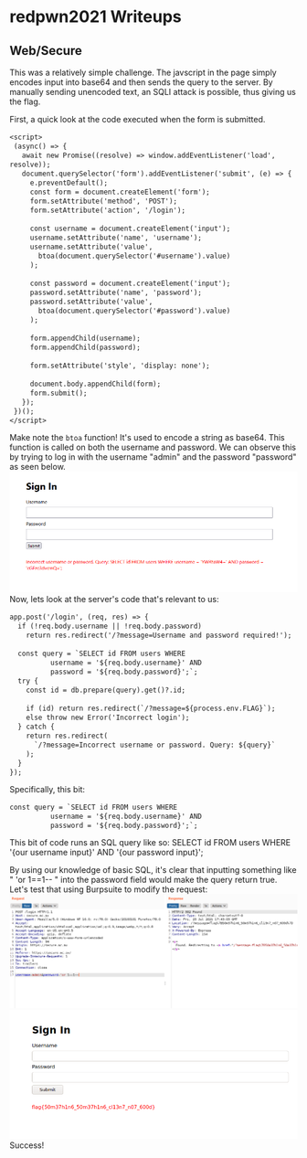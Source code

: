 # redpwn2021 Writeups

## Web/Secure
This was a relatively simple challenge. The javscript in the page simply encodes input into base64 and then sends the query to the server. By manually sending unencoded text, an SQLI attack is possible, thus giving us the flag.

First, a quick look at the code executed when the form is submitted.
   ```
   <script>
    (async() => {
      await new Promise((resolve) => window.addEventListener('load', resolve));
      document.querySelector('form').addEventListener('submit', (e) => {
        e.preventDefault();
        const form = document.createElement('form');
        form.setAttribute('method', 'POST');
        form.setAttribute('action', '/login');

        const username = document.createElement('input');
        username.setAttribute('name', 'username');
        username.setAttribute('value',
          btoa(document.querySelector('#username').value)
        );

        const password = document.createElement('input');
        password.setAttribute('name', 'password');
        password.setAttribute('value',
          btoa(document.querySelector('#password').value)
        );

        form.appendChild(username);
        form.appendChild(password);

        form.setAttribute('style', 'display: none');

        document.body.appendChild(form);
        form.submit();
      });
    })();
  </script>
   ```
Make note the ```btoa``` function! It's used to encode a string as base64. This function is called on both the username and password. We can observe this by trying to log in with the username "admin" and the password "password" as seen below.
![](/images/Capture2.png)
Now, lets look at the server's code that's relevant to us:
```
app.post('/login', (req, res) => {
  if (!req.body.username || !req.body.password)
    return res.redirect('/?message=Username and password required!');

  const query = `SELECT id FROM users WHERE
          username = '${req.body.username}' AND
          password = '${req.body.password}';`;
  try {
    const id = db.prepare(query).get()?.id;

    if (id) return res.redirect(`/?message=${process.env.FLAG}`);
    else throw new Error('Incorrect login');
  } catch {
    return res.redirect(
      `/?message=Incorrect username or password. Query: ${query}`
    );
  }
});
```
Specifically, this bit:
```
const query = `SELECT id FROM users WHERE
          username = '${req.body.username}' AND
          password = '${req.body.password}';`;
```
This bit of code runs an SQL query like so:
    SELECT id FROM users WHERE '{our username input}' AND '{our password input}';

By using our knowledge of basic SQL, it's clear that inputting something like " 'or 1==1-- " into the password field would make the query return true.
Let's test that using Burpsuite to modify the request:
![](/images/Capture4.png)
![](/images/Capture5.png)
Success! 
